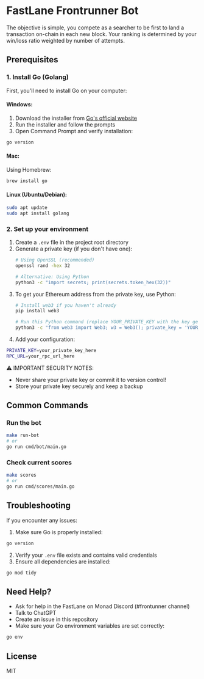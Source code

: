 # FastLane Frontrunner Bot

The objective is simple, you compete as a searcher to be first to land a transaction on-chain in each new block.
Your ranking is determined by your win/loss ratio weighted by number of attempts.

## Prerequisites

### 1. Install Go (Golang)

First, you'll need to install Go on your computer:

#### Windows:
1. Download the installer from [Go's official website](https://golang.org/dl/)
2. Run the installer and follow the prompts
3. Open Command Prompt and verify installation:
```sh
go version
```

#### Mac:
Using Homebrew:
```sh
brew install go
```

#### Linux (Ubuntu/Debian):
```sh
sudo apt update
sudo apt install golang
```

### 2. Set up your environment

1. Create a `.env` file in the project root directory
2. Generate a private key (if you don't have one):
   ```sh
   # Using OpenSSL (recommended)
   openssl rand -hex 32
   
   # Alternative: Using Python
   python3 -c "import secrets; print(secrets.token_hex(32))"
   ```
3. To get your Ethereum address from the private key, use Python:
   ```sh
   # Install web3 if you haven't already
   pip install web3

   # Run this Python command (replace YOUR_PRIVATE_KEY with the key generated above)
   python3 -c "from web3 import Web3; w3 = Web3(); private_key = 'YOUR_PRIVATE_KEY'; account = w3.eth.account.from_key('0x' + private_key); print(f'Private key: {private_key}'); print(f'Public address: {account.address}')"
   ```
4. Add your configuration:
```sh
PRIVATE_KEY=your_private_key_here
RPC_URL=your_rpc_url_here
```

⚠️ IMPORTANT SECURITY NOTES:
- Never share your private key or commit it to version control!
- Store your private key securely and keep a backup

## Common Commands

### Run the bot
```sh
make run-bot
# or
go run cmd/bot/main.go
```

### Check current scores
```sh
make scores
# or
go run cmd/scores/main.go
```

## Troubleshooting

If you encounter any issues:

1. Make sure Go is properly installed:
```sh
go version
```

2. Verify your `.env` file exists and contains valid credentials
3. Ensure all dependencies are installed:
```sh
go mod tidy
```

## Need Help?

- Ask for help in the FastLane on Monad Discord (#frontunner channel)
- Talk to ChatGPT
- Create an issue in this repository
- Make sure your Go environment variables are set correctly:
```sh
go env
```

## License

MIT
